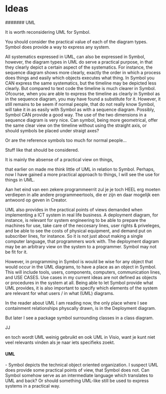 ﻿Ideas
======

####### UML

It is worth reconsidering UML for Symbol.

You should consider the practical value of each of the diagram types. Symbol does provide a way to express any system. 

All systematics expressed in UML, can also be expressed in Symbol, however, the diagram types in UML do serve a practical purpose, in that they clearly depict a certain aspect of the systematics. For instance, the sequence diagram shows more clearly, exactly the order in which a process does things and easily which objects executes what thing. In Symbol you CAN express the same systematics, but the timeline may be depicted less clearly. But compared to text code the timeline is much clearer in Symbol. Ofcourse, when you are able to express the timeline as clearly in Symbol as in the sequence diagram, you may have found a substitute for it. However, it still remains to be seem if normal people, that do not really know Symbol, will take it in as easily with Symbol as with a sequence diagram. Possibly, Symbol CAN provide a good way. The use of the two dimensions in a sequence diagram is very nice. Can symbol, being more geometrical, offer the same clear view on the timeline without using the straight axis, or should symbols be placed under straigt axes?

Or are the reference symbols too much for normal people...

Stuff like that should be considered.


It is mainly the absense of a practical view on things,

that earlier on made me think little of UML in relation to Symbol. Perhaps, now I have gained a more practical approach to things, I will see the use for things in UML.

Aan het eind van een zekere programmeerrit zul je je toch HEEL erg moeten verdiepen in alle andere programmeertools, die er zijn en daar mogelijk een antwoord op geven in Creator.

UML also provides in the practical points of views demanded when implementing a ICT system in real life business. A deployment diagram, for instance, is relevant for system engineering to be able to prepare the machines for use, take care of the neccesary lines, user rights & priveleges, and be able to see the costs of physical equipment, and demand put on subscriber lines, for instance. So it is not just about making a single computer language, that programmers work with. The deployment diagram may be an arbitrary view on the system to a programmer. Symbol may not be fit for it.

However, in programming in Symbol is would be wise for any object that would occur in the UML diagrams, to have a place as an object in Symbol. This will include tools, users, components, computers, communication lines, and USE CASES. Use cases in my current ideas are not defined as objects or procedures in the system at all. Being able to let Symbol provide what UML provides, it is also important to specify which elements of the system are relevant for what users / in what (UML) diagrams.


In the reader about UML I am reading now, the only place where I see containment relationships physcally drawn, is in the Deployment diagram.

But later I see a package symbol surrounding classes in a class diagram.

JJ

en toch wordt UML weinig gebruikt en ook UML in Visio, want je kunt niet veel relevants vinden als je naar iets specifieks zoekt.

#### **UML**

\- Symbol depicts the technical object oriented organization. I suspect UML does provide some practical points of view, that Symbol does not. Can Symbol somehow serve as an intermediate language which translates to UML and back? Or should something UML-like still be used to express systems in a practical way.
